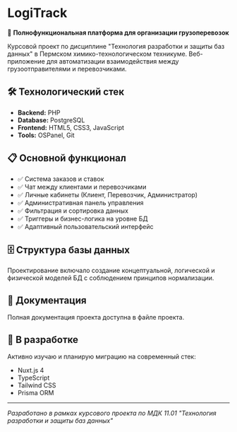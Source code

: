 # LogiTrack

🚛 **Полнофункциональная платформа для организации грузоперевозок**

Курсовой проект по дисциплине "Технология разработки и защиты баз данных" в Пермском химико-технологическом техникуме. 
Веб-приложение для автоматизации взаимодействия между грузоотправителями и перевозчиками.

## 🛠 Технологический стек
- **Backend:** PHP
- **Database:** PostgreSQL  
- **Frontend:** HTML5, CSS3, JavaScript
- **Tools:** OSPanel, Git

## 📋 Основной функционал
- ✅ Система заказов и ставок
- ✅ Чат между клиентами и перевозчиками
- ✅ Личные кабинеты (Клиент, Перевозчик, Администратор)
- ✅ Административная панель управления
- ✅ Фильтрация и сортировка данных
- ✅ Триггеры и бизнес-логика на уровне БД
- ✅ Адаптивный пользовательский интерфейс

## 🗄️ Структура базы данных
Проектирование включало создание концептуальной, логической и физической моделей БД с соблюдением принципов нормализации.

## 📖 Документация
Полная документация проекта доступна в файле проекта.

## 🔮 В разработке
Активно изучаю и планирую миграцию на современный стек:
- Nuxt.js 4
- TypeScript  
- Tailwind CSS
- Prisma ORM

---
*Разработано в рамках курсового проекта по МДК 11.01 "Технология разработки и защиты баз данных"*
